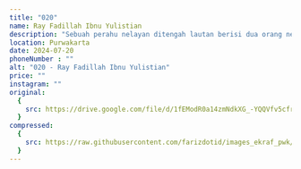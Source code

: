 ```yaml
---
title: "020"
name: Ray Fadillah Ibnu Yulistian
description: "Sebuah perahu nelayan ditengah lautan berisi dua orang nelayan seorang kakek dan cucunya yang sedang memancing ikan dimalam hari"
location: Purwakarta
date: 2024-07-20
phoneNumber : ""
alt: "020 - Ray Fadillah Ibnu Yulistian"
price: ""
instagram: ""
original:
  {
    src: https://drive.google.com/file/d/1fEModR0a14zmNdkXG_-YQQVfv5cfr2yL/view?usp=sharing,
  }
compressed:
  {
    src: https://raw.githubusercontent.com/farizdotid/images_ekraf_pwk/main/teraspendopocoffee/020.jpg,
  }
---
```

